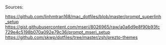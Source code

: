 Sources:

https://github.com/linhmtran168/mac_dotfiles/blob/master/prompt_superlinh_setup
https://gist.githubusercontent.com/mseri/8026965/raw/a0a6d9e8f90b93fc729e4c5198b070a092e79c36/prompt_mseri_setup
https://github.com/skwp/dotfiles/tree/master/zsh/prezto-themes
